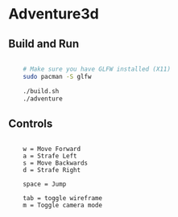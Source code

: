 # Adventure3d

## Build and Run

```bash

    # Make sure you have GLFW installed (X11)
    sudo pacman -S glfw

    ./build.sh
    ./adventure

```

## Controls

```

    w = Move Forward
    a = Strafe Left
    s = Move Backwards
    d = Strafe Right

    space = Jump

    tab = toggle wireframe
    m = Toggle camera mode

```
